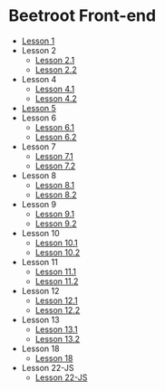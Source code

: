 # Beetroot Front-end

* [Lesson 1](https://evgeniybryzh.github.io/Lesson-01-HTML/Biography/Biography-rus/index.html)
* Lesson 2
    * [Lesson 2.1](https://evgeniybryzh.github.io/Lesson-02-HTML-TAGS/Task-1/index.html)
    * [Lesson 2.2](https://evgeniybryzh.github.io/Lesson-02-HTML-TAGS/Task-2/index_links.html)
* Lesson 4
    * [Lesson 4.1](https://evgeniybryzh.github.io/Lesson-04-CSS/01_simple/index.html)
    * [Lesson 4.2](https://evgeniybryzh.github.io/Lesson-04-CSS/02_hard/index.html)
* [Lesson 5](https://evgeniybryzh.github.io/Lesson-05-Photoshop/index.html)
* Lesson 6
    * [Lesson 6.1](https://evgeniybryzh.github.io/Lesson-06-CSS_Selectors/Task_1/index.html)
    * [Lesson 6.2](https://evgeniybryzh.github.io/Lesson-06-CSS_Selectors/Task_2/index.html)
* Lesson 7
    * [Lesson 7.1](https://evgeniybryzh.github.io/Lesson-7-CSS_Box_Model/Task_1/index.html)
    * [Lesson 7.2](https://evgeniybryzh.github.io/Lesson-7-CSS_Box_Model/Task_2/index.html)
* Lesson 8
    * [Lesson 8.1](https://evgeniybryzh.github.io/Lesson-8-FlexBox/Task_1/index.html)
    * [Lesson 8.2](https://evgeniybryzh.github.io/Lesson-8-FlexBox/Task_2/index.html)
* Lesson 9
    * [Lesson 9.1](https://evgeniybryzh.github.io/Lesson-9-Fonts/Task_1/index.html)
    * [Lesson 9.2](https://evgeniybryzh.github.io/Lesson-9-Fonts/Task_2/index.html) 
* Lesson 10
    * [Lesson 10.1](https://evgeniybryzh.github.io/Lesson-10-Position_and_transformation/Task_1/index.html)
    * [Lesson 10.2](https://evgeniybryzh.github.io/Lesson-10-Position_and_transformation/Task_2/index.html)
* Lesson 11
    * [Lesson 11.1](https://evgeniybryzh.github.io/Lesson-11-BEM/Task_1/build/index.html)
    * [Lesson 11.2](https://evgeniybryzh.github.io/Lesson-11-BEM/Task_2/build/index.html)    
* Lesson 12
    * [Lesson 12.1](https://evgeniybryzh.github.io/lesson-12-form/Task_1/build/index.html)
    * [Lesson 12.2](https://evgeniybryzh.github.io/Lesson-12-form/Task_2/build/index.html)   
 * Lesson 13
    * [Lesson 13.1](https://evgeniybryzh.github.io/Lesson-13-SVG/Task_1/build/index.html)
    * [Lesson 13.2](https://evgeniybryzh.github.io/Lesson-13-SVG/Task_2/build/index.html)
 * Lesson 18
    * [Lesson 18](https://evgeniybryzh.github.io/Lesson-18-Cahee/build/index.html)   
 * Lesson 22-JS
    * [Lesson 22-JS](https://evgeniybryzh.github.io/Lesson-22-JS/build/index.html) 